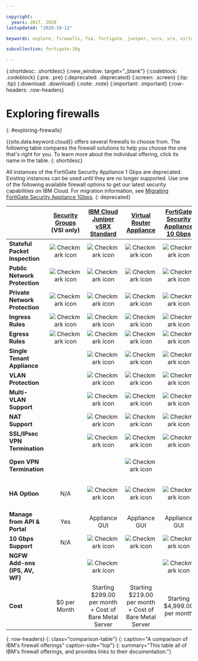 ```yaml
---

copyright:
  years: 2017, 2020
lastupdated: "2020-10-12"

keywords: explore, firewalls, fsa, fortigate, juniper, vsrx, vra, virtual router appliance, security, vyatta, comparison, features

subcollection: fortigate-10g

---
```


{:shortdesc: .shortdesc}
{:new_window: target="_blank"}
{:codeblock: .codeblock}
{:pre: .pre}
{:deprecated: .deprecated}
{:screen: .screen}
{:tip: .tip}
{:download: .download}
{:note: .note}
{:important: .important}
{:row-headers: .row-headers}

# Exploring firewalls
{: #exploring-firewalls}

{{site.data.keyword.cloud}} offers several firewalls to choose from. The following table compares the firewall solutions to help you choose the one that's right for you. To learn more about the individual offering, click its name in the table.
{: shortdesc}

All instances of the FortiGate Security Appliance 1 Gbps are deprecated. Existing instances can be used until they are no longer supported. Use one of the following available firewall options to get our latest security capabilities on IBM Cloud. For migration information, see [Migrating FortiGate Security Appliance 1Gbps](/docs/fortigate-1g?topic=fortigate-1g-migration-overview).
{: deprecated}


|        | [Security Groups](/docs/security-groups?topic=security-groups-getting-started) (VSI only) | [IBM Cloud Juniper vSRX Standard](/docs/vsrx?topic=vsrx-getting-started) |[Virtual Router Appliance](/docs/virtual-router-appliance?topic=virtual-router-appliance-getting-started) | [FortiGate Security Appliance 10 Gbps](/docs/fortigate-10g?topic=fortigate-10g-getting-started) | [FortiGate Security Appliance 1 Gbps](/docs/fortigate-1g?topic=fortigate-1g-getting-started) | [Hardware Firewall ](/docs/hardware-firewall-shared?topic=hardware-firewall-shared-getting-started) | [Cloud Internet Services](/docs/cis?topic=cis-getting-started)
| ------- | :------: | :------: | :------: | :------: | :------: | :------: | :------: |
|**Stateful Packet Inspection**|![Checkmark icon](../icons/checkmark-icon.svg)|![Checkmark icon](../icons/checkmark-icon.svg)|![Checkmark icon](../icons/checkmark-icon.svg)|![Checkmark icon](../icons/checkmark-icon.svg)|![Checkmark icon](../icons/checkmark-icon.svg)|![Checkmark icon](../icons/checkmark-icon.svg)|IP firewall only|
|**Public Network Protection**|![Checkmark icon](../icons/checkmark-icon.svg)|![Checkmark icon](../icons/checkmark-icon.svg)|![Checkmark icon](../icons/checkmark-icon.svg)|![Checkmark icon](../icons/checkmark-icon.svg)|![Checkmark icon](../icons/checkmark-icon.svg)|![Checkmark icon](../icons/checkmark-icon.svg)|![Checkmark icon](../icons/checkmark-icon.svg)|
|**Private Network Protection**|![Checkmark icon](../icons/checkmark-icon.svg)|![Checkmark icon](../icons/checkmark-icon.svg)|![Checkmark icon](../icons/checkmark-icon.svg)|![Checkmark icon](../icons/checkmark-icon.svg)||||
|**Ingress Rules**|![Checkmark icon](../icons/checkmark-icon.svg)|![Checkmark icon](../icons/checkmark-icon.svg)|![Checkmark icon](../icons/checkmark-icon.svg)|![Checkmark icon](../icons/checkmark-icon.svg)|![Checkmark icon](../icons/checkmark-icon.svg)|![Checkmark icon](../icons/checkmark-icon.svg)|IP Firewall only
|**Egress Rules**|![Checkmark icon](../icons/checkmark-icon.svg)|![Checkmark icon](../icons/checkmark-icon.svg)|![Checkmark icon](../icons/checkmark-icon.svg)|![Checkmark icon](../icons/checkmark-icon.svg)|![Checkmark icon](../icons/checkmark-icon.svg)|||
|**Single Tenant Appliance**||![Checkmark icon](../icons/checkmark-icon.svg)|![Checkmark icon](../icons/checkmark-icon.svg)|![Checkmark icon](../icons/checkmark-icon.svg)|![Checkmark icon](../icons/checkmark-icon.svg)||
|**VLAN Protection**||![Checkmark icon](../icons/checkmark-icon.svg)|![Checkmark icon](../icons/checkmark-icon.svg)|![Checkmark icon](../icons/checkmark-icon.svg)|![Checkmark icon](../icons/checkmark-icon.svg)||
|**Multi-VLAN Support**||![Checkmark icon](../icons/checkmark-icon.svg)|![Checkmark icon](../icons/checkmark-icon.svg)|![Checkmark icon](../icons/checkmark-icon.svg)||||
|**NAT Support**||![Checkmark icon](../icons/checkmark-icon.svg)|![Checkmark icon](../icons/checkmark-icon.svg)|![Checkmark icon](../icons/checkmark-icon.svg)|![Checkmark icon](../icons/checkmark-icon.svg)|||
|**SSL/IPsec VPN Termination**||![Checkmark icon](../icons/checkmark-icon.svg)|![Checkmark icon](../icons/checkmark-icon.svg)|![Checkmark icon](../icons/checkmark-icon.svg)|![Checkmark icon](../icons/checkmark-icon.svg)|||
|**Open VPN Termination**|||![Checkmark icon](../icons/checkmark-icon.svg)||||Only with single port on TCP/UDP|
|**HA Option**|N/A|![Checkmark icon](../icons/checkmark-icon.svg)|![Checkmark icon](../icons/checkmark-icon.svg)|![Checkmark icon](../icons/checkmark-icon.svg)|![Checkmark icon](../icons/checkmark-icon.svg)|Using range and load balancers|
|**Manage from API & Portal**|Yes|Appliance GUI|Appliance GUI|Appliance GUI|Appliance GUI|Yes|Yes|Cloud console|
|**10 Gbps Support**|N/A|![Checkmark icon](../icons/checkmark-icon.svg)|![Checkmark icon](../icons/checkmark-icon.svg)|![Checkmark icon](../icons/checkmark-icon.svg)||||
|**NGFW Add-ons (IPS, AV, WF)**||![Checkmark icon](../icons/checkmark-icon.svg)||![Checkmark icon](../icons/checkmark-icon.svg)|![Checkmark icon](../icons/checkmark-icon.svg)||TLS encryption, IP Firewall rules, and Proxy Protocol v1
|**Cost**|$0 per Month|Starting $299.00 per month + Cost of Bare Metal Server | Starting $219.00 per month + Cost of Bare Metal Server|Starting $4,999.00 per month|Starting $999.00 per month|Starting $99.00 per month|Starting $275.00/Domain|
{: row-headers}
{: class="comparison-table"}
{: caption="A comparison of IBM's firewall offerings" caption-side="top"}
{: summary="This table all of IBM's firewall offerings, and provides links to their documentation."}
